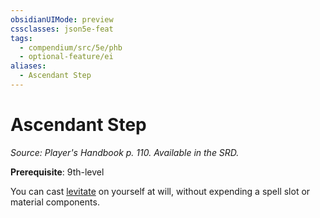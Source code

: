 ```yaml
---
obsidianUIMode: preview
cssclasses: json5e-feat
tags:
  - compendium/src/5e/phb
  - optional-feature/ei
aliases:
  - Ascendant Step
---
```

# Ascendant Step
*Source: Player's Handbook p. 110. Available in the SRD.*  

**Prerequisite**: 9th-level

You can cast [levitate](2-Mechanics/CLI/spells/levitate.md) on yourself at will, without expending a spell slot or material components.